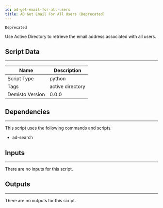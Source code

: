 ```yaml
---
id: ad-get-email-for-all-users
title: AD Get Email For All Users (Deprecated)
---
```


`Deprecated`

Use Active Directory to retrieve the email address associated with all users.

## Script Data
---

| **Name** | **Description** |
| --- | --- |
| Script Type | python |
| Tags | active directory |
| Demisto Version | 0.0.0 |

## Dependencies
---
This script uses the following commands and scripts.
* ad-search

## Inputs
---
There are no inputs for this script.

## Outputs
---
There are no outputs for this script.
